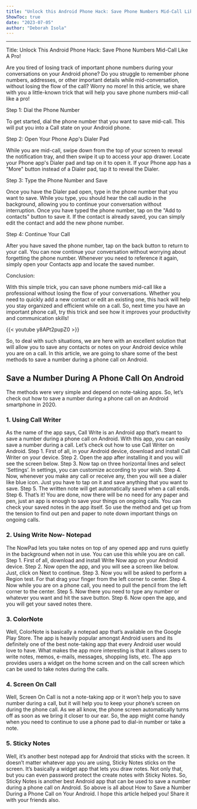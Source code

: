 ```yaml
---
title: "Unlock this Android Phone Hack: Save Phone Numbers Mid-Call Like A Pro!"
ShowToc: true 
date: "2023-07-05"
author: "Deborah Isola"
---
```

*****
Title: Unlock This Android Phone Hack: Save Phone Numbers Mid-Call Like A Pro!

Are you tired of losing track of important phone numbers during your conversations on your Android phone? Do you struggle to remember phone numbers, addresses, or other important details while mid-conversation, without losing the flow of the call? Worry no more! In this article, we share with you a little-known trick that will help you save phone numbers mid-call like a pro!

Step 1: Dial the Phone Number

To get started, dial the phone number that you want to save mid-call. This will put you into a Call state on your Android phone.

Step 2: Open Your Phone App's Dialer Pad

While you are mid-call, swipe down from the top of your screen to reveal the notification tray, and then swipe it up to access your app drawer. Locate your Phone app's Dialer pad and tap on it to open it. If your Phone app has a "More" button instead of a Dialer pad, tap it to reveal the Dialer.

Step 3: Type the Phone Number and Save

Once you have the Dialer pad open, type in the phone number that you want to save. While you type, you should hear the call audio in the background, allowing you to continue your conversation without interruption. Once you have typed the phone number, tap on the "Add to contacts" button to save it. If the contact is already saved, you can simply edit the contact and add the new phone number.

Step 4: Continue Your Call

After you have saved the phone number, tap on the back button to return to your call. You can now continue your conversation without worrying about forgetting the phone number. Whenever you need to reference it again, simply open your Contacts app and locate the saved number.

Conclusion:

With this simple trick, you can save phone numbers mid-call like a professional without losing the flow of your conversations. Whether you need to quickly add a new contact or edit an existing one, this hack will help you stay organized and efficient while on a call. So, next time you have an important phone call, try this trick and see how it improves your productivity and communication skills!

{{< youtube y8APt2pupZ0 >}} 



So, to deal with such situations, we are here with an excellent solution that will allow you to save any contacts or notes on your Android device while you are on a call. In this article, we are going to share some of the best methods to save a number during a phone call on Android.

 
## Save a Number During A Phone Call On Android


The methods were very simple and depend on note-taking apps. So, let’s check out how to save a number during a phone call on an Android smartphone in 2020.

 
### 1. Using Call Writer


As the name of the app says, Call Write is an Android app that’s meant to save a number during a phone call on Android. With this app, you can easily save a number during a call. Let’s check out how to use Call Writer on Android.
Step 1. First of all, in your Android device, download and install Call Writer on your device.
Step 2. Open the app after installing it and you will see the screen below.
Step 3. Now tap on three horizontal lines and select ‘Settings’. In settings, you can customize according to your wish.
Step 4. Now, whenever you make any call or receive any, then you will see a dialer like blue icon. Just you have to tap on it and save anything that you want to save.
Step 5. The written note will get automatically saved when a call ends.
Step 6. That’s it! You are done, now there will be no need for any paper and pen, just an app is enough to save your things on ongoing calls. You can check your saved notes in the app itself.
So use the method and get up from the tension to find out pen and paper to note down important things on ongoing calls.

 
### 2. Using Write Now- Notepad


The NowPad lets you take notes on top of any opened app and runs quietly in the background when not in use. You can use this while you are on call.
Step 1. First of all, download and install Write Now app on your Android device.
Step 2. Now open the app, and you will see a screen like below. Just, click on Next to continue.
Step 3. Now you will be asked to perform a Region test. For that drag your finger from the left corner to center.
Step 4. Now while you are on a phone call, you need to pull the pencil from the left corner to the center.
Step 5. Now there you need to type any number or whatever you want and hit the save button.
Step 6. Now open the app, and you will get your saved notes there.

 
### 3. ColorNote


Well, ColorNote is basically a notepad app that’s available on the Google Play Store. The app is heavily popular amongst Android users and its definitely one of the best note-taking app that every Android user would love to have. What makes the app more interesting is that it allows users to write notes, memos, e-mails, messages, shopping lists, etc. The app provides users a widget on the home screen and on the call screen which can be used to take notes during the calls.

 
### 4. Screen On Call


Well, Screen On Call is not a note-taking app or it won’t help you to save number during a call, but it will help you to keep your phone’s screen on during the phone call. As we all know, the phone screen automatically turns off as soon as we bring it closer to our ear. So, the app might come handy when you need to continue to use a phone pad to dial-in number or take a note.

 
### 5. Sticky Notes


Well, it’s another best notepad app for Android that sticks with the screen. It doesn’t matter whatever app you are using, Sticky Notes sticks on the screen. It’s basically a widget app that lets you draw notes. Not only that, but you can even password protect the create notes with Sticky Notes. So, Sticky Notes is another best Android app that can be used to save a number during a phone call on Android.
So above is all about How to Save a Number During a Phone Call on Your Android. I hope this article helped you! Share it with your friends also.





